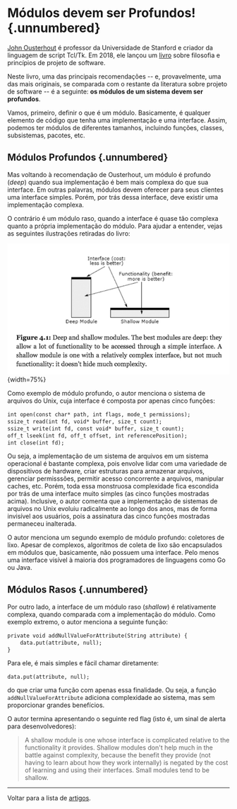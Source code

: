 # Módulos devem ser Profundos! {.unnumbered}

[John Ousterhout](https://web.stanford.edu/~ouster/cgi-bin/home.php)
é professor da Universidade de Stanford e criador da
linguagem de script Tcl/Tk. Em 2018, ele lançou um 
[livro](https://www.goodreads.com/book/show/39996759-a-philosophy-of-software-design) sobre
filosofia e princípios de projeto de software.

Neste livro, uma das principais recomendações
-- e, provavelmente, uma das mais originais, se comparada
com o restante da literatura sobre projeto de software --
é a seguinte: **os módulos de um sistema devem ser profundos**.

Vamos, primeiro, definir o que é um módulo.
Basicamente, é qualquer elemento de código que tenha
uma implementação e uma interface. Assim, podemos ter 
módulos de diferentes tamanhos, incluindo funções, classes,
subsistemas, pacotes, etc.

## Módulos Profundos {.unnumbered}

Mas voltando à recomendação de Ousterhout, um módulo é profundo (*deep*) quando sua implementação
é bem mais complexa do que sua interface. Em outras
palavras, módulos devem oferecer para
seus clientes uma interface simples. Porém, por trás
dessa interface, deve existir uma implementação complexa.

O contrário é um módulo raso, quando a interface é quase
tão complexa quanto a própria implementação do módulo.
Para ajudar a entender, 
vejas as seguintes ilustrações retiradas do livro:

![](./figs/deep-modules.png){width=75%}

Como exemplo de módulo profundo, o autor menciona o sistema
de arquivos do Unix, cuja interface é composta por apenas
cinco funções:

```
int open(const char* path, int flags, mode_t permissions);
ssize_t read(int fd, void* buffer, size_t count);
ssize_t write(int fd, const void* buffer, size_t count);
off_t lseek(int fd, off_t offset, int referencePosition);
int close(int fd);
```

Ou seja, a implementação de um sistema de arquivos em um
sistema operacional é bastante complexa, pois envolve lidar
com uma variedade de dispositivos de hardware, criar estruturas para
armazenar arquivos, gerenciar permisssões, permitir acesso
concorrente a arquivos, manipular caches, etc. Porém,
toda essa monstruosa complexidade fica escondida por trás de uma
interface muito simples (as cinco funções mostradas acima).
Inclusive, o autor comenta que a implementação de sistemas
de arquivos no Unix evoluiu radicalmente ao 
longo dos anos, mas de forma invisível aos usuários, pois
a assinatura das cinco funções mostradas permaneceu inalterada.

O autor menciona um segundo exemplo de módulo profundo:
coletores de lixo. Apesar de complexos, algoritmos 
de coleta de lixo são encapsulados em módulos que,
basicamente, não possuem uma interface. Pelo menos uma
interface visível à maioria dos programadores de 
linguagens como Go ou Java.

## Módulos Rasos {.unnumbered}

Por outro lado, a interface de um módulo raso (*shallow*)
é relativamente complexa, quando comparada com a implementação
do módulo. Como exemplo extremo, o autor menciona a seguinte
função:

```
private void addNullValueForAttribute(String attribute) {
	data.put(attribute, null);
}
```

Para ele, é mais simples e fácil chamar diretamente:

```
data.put(attribute, null);
```

do que criar uma função com apenas essa finalidade. Ou seja, 
a função `addNullValueForAttribute`
adiciona complexidade ao sistema, mas sem proporcionar
grandes benefícios.

O autor termina apresentando o seguinte red flag (isto é,
um sinal de alerta para desenvolvedores):

> A shallow module is one whose interface is complicated
> relative to the functionality it provides. Shallow 
> modules don't help much in the battle against
> complexity, because the benefit they provide (not
> having to learn about how they work internally) is
> negated by the cost of learning and using their
> interfaces. Small modules tend to be shallow.

* * * 

Voltar para a lista de [artigos](./artigos.html).